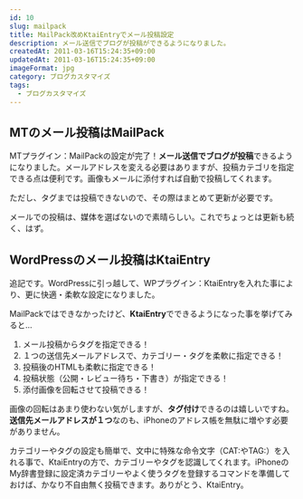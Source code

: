 ```yaml
---
id: 10
slug: mailpack
title: MailPack改めKtaiEntryでメール投稿設定
description: メール送信でブログが投稿ができるようになりました。
createdAt: 2011-03-16T15:24:35+09:00
updatedAt: 2011-03-16T15:24:35+09:00
imageFormat: jpg
category: ブログカスタマイズ
tags:
  - ブログカスタマイズ
---
```


## MTのメール投稿はMailPack

MTプラグイン：MailPackの設定が完了！**メール送信でブログが投稿**できるようになりました。メールアドレスを変える必要はありますが、投稿カテゴリを指定できる点は便利です。画像もメールに添付すれば自動で投稿してくれます。

<app-external-link title="MailPack" note="Movable Typeで簡単携帯投稿！メール投稿プラグイン" link="http://www.skyarc.co.jp/engineerblog/entry/4022.html"></app-external-link>

ただし、タグまでは投稿できないので、その際はまとめて更新が必要です。

メールでの投稿は、媒体を選ばないので素晴らしい。これでちょっとは更新も続く、はず。

## WordPressのメール投稿はKtaiEntry

追記です。WordPressに引っ越して、WPプラグイン：KtaiEntryを入れた事により、更に快適・柔軟な設定になりました。

<app-external-link title="KtaiEntry" note="メール投稿プラグイン" link="http://wppluginsj.sourceforge.jp/ktai_entry/"></app-external-link>

MailPackではできなかったけど、**KtaiEntry**でできるようになった事を挙げてみると…

  1. メール投稿からタグを指定できる！
  2. １つの送信先メールアドレスで、カテゴリー・タグを柔軟に指定できる！
  3. 投稿後のHTMLも柔軟に指定できる！
  4. 投稿状態（公開・レビュー待ち・下書き）が指定できる！
  5. 添付画像を回転させて投稿できる！

画像の回転はあまり使わない気がしますが、**タグ付け**できるのは嬉しいですね。**送信先メールアドレスが１つ**なのも、iPhoneのアドレス帳を無駄に増やす必要がありません。

カテゴリーやタグの設定も簡単で、文中に特殊な命令文字（CAT:やTAG:）を入れる事で、KtaiEntryの方で、カテゴリーやタグを認識してくれます。iPhoneのMy辞書登録に設定済カテゴリーやよく使うタグを登録するコマンドを準備しておけば、かなり不自由無く投稿できます。ありがとう、KtaiEntry。

